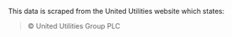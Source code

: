 This data is scraped from the United Utilities website which states:

> © United Utilities Group PLC
